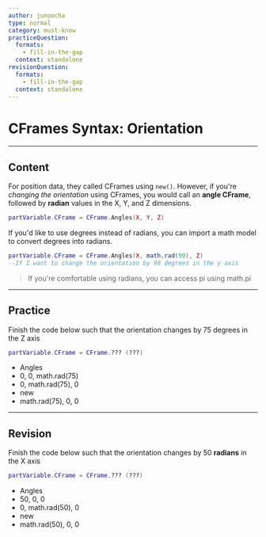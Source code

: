 ```yaml
---
author: junoocha
type: normal
category: must-know
practiceQuestion:
  formats:
    - fill-in-the-gap
  context: standalone
revisionQuestion:
  formats:
    - fill-in-the-gap
  context: standalone
---
```


# CFrames Syntax: Orientation

---

## Content

For position data, they called CFrames using `new()`. However, if you're *changing the orientation* using CFrames, you would call an **angle CFrame**, followed by **radian** values in the X, Y, and Z dimensions.

```lua
partVariable.CFrame = CFrame.Angles(X, Y, Z)
```
If you'd like to use degrees instead of radians, you can import a math model to convert degrees into radians.

```lua
partVariable.CFrame = CFrame.Angles(X, math.rad(90), Z)
--If I want to change the orientation by 90 degrees in the y axis
```
> If you're comfortable using radians, you can access pi using math.pi

---

## Practice

Finish the code below such that the orientation changes by 75 degrees in the Z axis
```lua
partVariable.CFrame = CFrame.??? (???)
```
- Angles
- 0, 0, math.rad(75)
- 0, math.rad(75), 0
- new
- math.rad(75), 0, 0

---

## Revision

Finish the code below such that the orientation changes by 50 **radians** in the X axis
```lua
partVariable.CFrame = CFrame.??? (???)
```
- Angles
- 50, 0, 0
- 0, math.rad(50), 0
- new
- math.rad(50), 0, 0